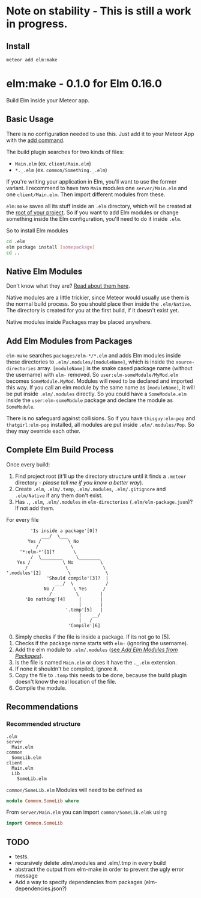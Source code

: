 # Note on stability - This is still a work in progress.

## Install

```
meteor add elm:make
```

# elm:make - 0.1.0 for Elm 0.16.0

Build Elm inside your Meteor app.

## Basic Usage

There is no configuration needed to use this. Just add it to your Meteor App with the [add command](install).

The build plugin searches for two kinds of files:

* `Main.elm` (ex. `client/Main.elm`)
* `*._.elm` (ex. `common/Something._.elm`)

If you're writing your application in Elm, you'll want to use the former variant. I recommend to have two `Main` modules one `server/Main.elm` and one `client/Main.elm`. Then import different modules from these.

`elm:make` saves all its stuff inside an `.elm` directory, which will be created at the [root of your project](complete-elm-build-process). So if you want to add Elm modules or change something inside the Elm configuration, you'll need to do it inside `.elm`.

So to install Elm modules

```bash
cd .elm
elm package install [somepackage]
cd ..
```

## Native Elm Modules

Don't know what they are? [Read about them here](https://github.com/NoRedInk/take-home/wiki/Writing-Native).

Native modules are a little trickier, since Meteor would usually use them is the normal build process. So you should place then inside the `.elm/Native`. The directory is created for you at the first build, if it doesn't exist yet.

Native modules inside Packages may be placed anywhere.

## Add Elm Modules from Packages

`elm-make` searches `packages/elm-*/*.elm` and adds Elm modules inside these directories to `.elm/.modules/[moduleName]`, which is inside the `source-directories` array. `[moduleName]` is the snake cased package name (without the username) with `elm-` removed. So `user:elm-someModule/MyMod.elm` becomes `SomeModule.MyMod`. Modules will need to be declared and imported this way. If you call an elm module by the same name as `[moduleName]`, it will be put inside `.elm/.modules` directly. So you could have a `SomeModule.elm` inside the `user:elm-someModule` package and declare the module as `SomeModule`.

There is no safeguard against collisions. So if you have `thisguy:elm-pop` and `thatgirl:elm-pop` installed, all modules are put inside `.elm/.modules/Pop`. So they may override each other.

## Complete Elm Build Process

Once every build:

1. Find project root (it'll up the directory structure until it finds a `.meteor` directory - _please tell me if you know a better way_).
2. Create `.elm`, `.elm/.temp`, `.elm/.modules`, `.elm/.gitignore` and `.elm/Native` if any them don't exist.
3. Has `.`, `.elm`, `.elm/.modules` in `elm-directories` (`.elm/elm-package.json`)? If not add them.

For every file

```
         'Is inside a package'[0]?
             ___/  \___
        Yes /          \ No
           /            \
     '*:elm-*'[1]?       \
         /  \________     \________
    Yes /            \ No          \
       /              \             \
'.modules'[2]          \             \
               'Should compile'[3]?  |
                  ___/  \            /
              No /       \ Yes      /
                /         \        |
       'Do nothing'[4]     |       |
                           |       |
                      '.temp'[5]   |
                           |    __/
                           |   /
                       'Compile'[6]

```

0. Simply checks if the file is inside a package. If its not go to [5].
1. Checks if the package name starts with `elm-` (ignoring the username).
2. Add the elm module to `.elm/.modules` ([see _Add Elm Modules from Packages_](#add-elm-bodules-from-packages)).
3. Is the file is named `Main.elm` or does it have the `._.elm` extension.
4. If none it shouldn't be compiled, ignore it.
5. Copy the file to `.temp` this needs to be done, because the build plugin doesn't know the real location of the file.
6. Compile the module.

## Recommendations

### Recommended structure

```
.elm
server
  Main.elm
common
  SomeLib.elm
client
  Main.elm
  Lib
    SomeLib.elm
```

`common/SomeLib.elm` Modules will need to be defined as
```elm
module Common.SomeLib where
```

From `server/Main.elm` you can import `common/SomeLib.elmk` using
```elm
import Common.SomeLib
```

## TODO

* tests.
* recursively delete .elm/.modules and .elm/.tmp in every build
* abstract the output from elm-make in order to prevent the ugly error message
* Add a way to specify dependencies from packages (elm-dependencies.json?)

